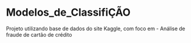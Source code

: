 # Modelos_de_ClassifiÇÃO
Projeto utilizando base de dados do site Kaggle, com foco em - Análise de fraude de cartão de crédito
